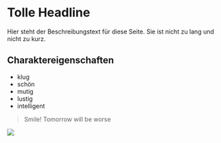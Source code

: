 # Tolle Headline
Hier steht der Beschreibungstext für diese Seite. Sie ist nicht zu lang und nicht zu kurz.

## Charaktereigenschaften
* klug
* schön
* mutig
* lustig
* intelligent 


> Smile! Tomorrow will be worse

<img src="https://punkrockers-radio.de/img/moderators/wolverine.jpg"/>
